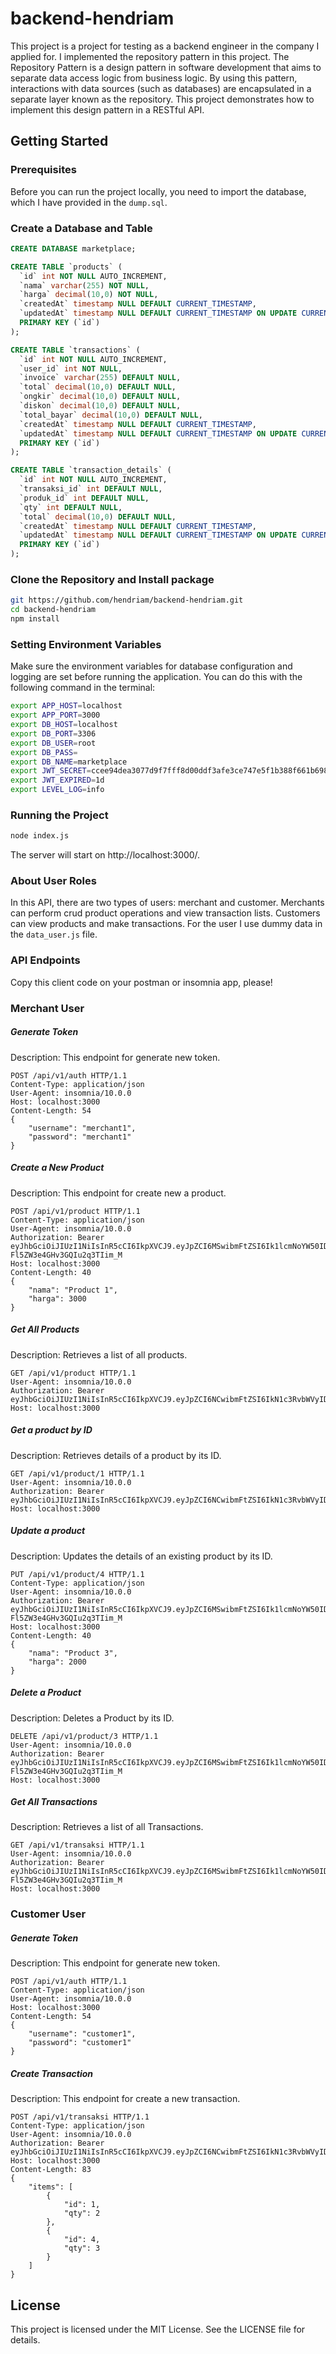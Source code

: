 # backend-hendriam

This project is a project for testing as a backend engineer in the company I applied for.
I implemented the repository pattern in this project. The Repository Pattern is a design pattern in software development that aims to separate data access logic from business logic. By using this pattern, interactions with data sources (such as databases) are encapsulated in a separate layer known as the repository. This project demonstrates how to implement this design pattern in a RESTful API.

## Getting Started

### Prerequisites

Before you can run the project locally, you need to import the database, which I have provided in the `dump.sql`.

### Create a Database and Table

```sql
CREATE DATABASE marketplace;
```

```sql
CREATE TABLE `products` (
  `id` int NOT NULL AUTO_INCREMENT,
  `nama` varchar(255) NOT NULL,
  `harga` decimal(10,0) NOT NULL,
  `createdAt` timestamp NULL DEFAULT CURRENT_TIMESTAMP,
  `updatedAt` timestamp NULL DEFAULT CURRENT_TIMESTAMP ON UPDATE CURRENT_TIMESTAMP,
  PRIMARY KEY (`id`)
);
```

```sql
CREATE TABLE `transactions` (
  `id` int NOT NULL AUTO_INCREMENT,
  `user_id` int NOT NULL,
  `invoice` varchar(255) DEFAULT NULL,
  `total` decimal(10,0) DEFAULT NULL,
  `ongkir` decimal(10,0) DEFAULT NULL,
  `diskon` decimal(10,0) DEFAULT NULL,
  `total_bayar` decimal(10,0) DEFAULT NULL,
  `createdAt` timestamp NULL DEFAULT CURRENT_TIMESTAMP,
  `updatedAt` timestamp NULL DEFAULT CURRENT_TIMESTAMP ON UPDATE CURRENT_TIMESTAMP,
  PRIMARY KEY (`id`)
);
```

```sql
CREATE TABLE `transaction_details` (
  `id` int NOT NULL AUTO_INCREMENT,
  `transaksi_id` int DEFAULT NULL,
  `produk_id` int DEFAULT NULL,
  `qty` int DEFAULT NULL,
  `total` decimal(10,0) DEFAULT NULL,
  `createdAt` timestamp NULL DEFAULT CURRENT_TIMESTAMP,
  `updatedAt` timestamp NULL DEFAULT CURRENT_TIMESTAMP ON UPDATE CURRENT_TIMESTAMP,
  PRIMARY KEY (`id`)
);
```

### Clone the Repository and Install package

```bash
git https://github.com/hendriam/backend-hendriam.git
cd backend-hendriam
npm install
```

### Setting Environment Variables

Make sure the environment variables for database configuration and logging are set before running the application. You can do this with the following command in the terminal:

```bash
export APP_HOST=localhost
export APP_PORT=3000
export DB_HOST=localhost
export DB_PORT=3306
export DB_USER=root
export DB_PASS=
export DB_NAME=marketplace
export JWT_SECRET=ccee94dea3077d9f7fff8d00ddf3afe3ce747e5f1b388f661b698cddeaca4e98
export JWT_EXPIRED=1d
export LEVEL_LOG=info
```

### Running the Project

```bash
node index.js
```

The server will start on http://localhost:3000/.

### About User Roles

In this API, there are two types of users: merchant and customer.
Merchants can perform crud product operations and view transaction lists.
Customers can view products and make transactions.
For the user I use dummy data in the `data_user.js` file.

### API Endpoints

Copy this client code on your postman or insomnia app, please!

### Merchant User

##### Generate Token

Description: This endpoint for generate new token.

```
POST /api/v1/auth HTTP/1.1
Content-Type: application/json
User-Agent: insomnia/10.0.0
Host: localhost:3000
Content-Length: 54
{
	"username": "merchant1",
	"password": "merchant1"
}
```

##### Create a New Product

Description: This endpoint for create new a product.

```
POST /api/v1/product HTTP/1.1
Content-Type: application/json
User-Agent: insomnia/10.0.0
Authorization: Bearer eyJhbGciOiJIUzI1NiIsInR5cCI6IkpXVCJ9.eyJpZCI6MSwibmFtZSI6Ik1lcmNoYW50IDEiLCJsZXZlbCI6Im1lcmNoYW50IiwiaWF0IjoxNzI5MTQxMjE2LCJleHAiOjE3MjkyMjc2MTZ9.UWRb_60oumeJgs_nf-Fl5ZW3e4GHv3GQIu2q3TIim_M
Host: localhost:3000
Content-Length: 40
{
	"nama": "Product 1",
	"harga": 3000
}
```

##### Get All Products

Description: Retrieves a list of all products.

```
GET /api/v1/product HTTP/1.1
User-Agent: insomnia/10.0.0
Authorization: Bearer eyJhbGciOiJIUzI1NiIsInR5cCI6IkpXVCJ9.eyJpZCI6NCwibmFtZSI6IkN1c3RvbWVyIDIiLCJsZXZlbCI6ImN1c3RvbWVyIiwiaWF0IjoxNzI5MTQ1OTYzLCJleHAiOjE3MjkyMzIzNjN9.nk0Vda9p8jTiaWNv63Wy2drjULTgFj7Guw0hwfoU3ic
Host: localhost:3000
```

##### Get a product by ID

Description: Retrieves details of a product by its ID.

```
GET /api/v1/product/1 HTTP/1.1
User-Agent: insomnia/10.0.0
Authorization: Bearer eyJhbGciOiJIUzI1NiIsInR5cCI6IkpXVCJ9.eyJpZCI6NCwibmFtZSI6IkN1c3RvbWVyIDIiLCJsZXZlbCI6ImN1c3RvbWVyIiwiaWF0IjoxNzI5MTQ1OTYzLCJleHAiOjE3MjkyMzIzNjN9.nk0Vda9p8jTiaWNv63Wy2drjULTgFj7Guw0hwfoU3ic
Host: localhost:3000
```

##### Update a product

Description: Updates the details of an existing product by its ID.

```
PUT /api/v1/product/4 HTTP/1.1
Content-Type: application/json
User-Agent: insomnia/10.0.0
Authorization: Bearer eyJhbGciOiJIUzI1NiIsInR5cCI6IkpXVCJ9.eyJpZCI6MSwibmFtZSI6Ik1lcmNoYW50IDEiLCJsZXZlbCI6Im1lcmNoYW50IiwiaWF0IjoxNzI5MTQxMjE2LCJleHAiOjE3MjkyMjc2MTZ9.UWRb_60oumeJgs_nf-Fl5ZW3e4GHv3GQIu2q3TIim_M
Host: localhost:3000
Content-Length: 40
{
	"nama": "Product 3",
	"harga": 2000
}
```

##### Delete a Product

Description: Deletes a Product by its ID.

```
DELETE /api/v1/product/3 HTTP/1.1
User-Agent: insomnia/10.0.0
Authorization: Bearer eyJhbGciOiJIUzI1NiIsInR5cCI6IkpXVCJ9.eyJpZCI6MSwibmFtZSI6Ik1lcmNoYW50IDEiLCJsZXZlbCI6Im1lcmNoYW50IiwiaWF0IjoxNzI5MTQxMjE2LCJleHAiOjE3MjkyMjc2MTZ9.UWRb_60oumeJgs_nf-Fl5ZW3e4GHv3GQIu2q3TIim_M
Host: localhost:3000
```

##### Get All Transactions

Description: Retrieves a list of all Transactions.

```
GET /api/v1/transaksi HTTP/1.1
User-Agent: insomnia/10.0.0
Authorization: Bearer eyJhbGciOiJIUzI1NiIsInR5cCI6IkpXVCJ9.eyJpZCI6MSwibmFtZSI6Ik1lcmNoYW50IDEiLCJsZXZlbCI6Im1lcmNoYW50IiwiaWF0IjoxNzI5MTQxMjE2LCJleHAiOjE3MjkyMjc2MTZ9.UWRb_60oumeJgs_nf-Fl5ZW3e4GHv3GQIu2q3TIim_M
Host: localhost:3000
```

### Customer User

##### Generate Token

Description: This endpoint for generate new token.

```
POST /api/v1/auth HTTP/1.1
Content-Type: application/json
User-Agent: insomnia/10.0.0
Host: localhost:3000
Content-Length: 54
{
	"username": "customer1",
	"password": "customer1"
}
```

##### Create Transaction

Description: This endpoint for create a new transaction.

```
POST /api/v1/transaksi HTTP/1.1
Content-Type: application/json
User-Agent: insomnia/10.0.0
Authorization: Bearer eyJhbGciOiJIUzI1NiIsInR5cCI6IkpXVCJ9.eyJpZCI6NCwibmFtZSI6IkN1c3RvbWVyIDIiLCJsZXZlbCI6ImN1c3RvbWVyIiwiaWF0IjoxNzI5MTQ1OTYzLCJleHAiOjE3MjkyMzIzNjN9.nk0Vda9p8jTiaWNv63Wy2drjULTgFj7Guw0hwfoU3ic
Host: localhost:3000
Content-Length: 83
{
	"items": [
		{
			"id": 1,
			"qty": 2
		},
		{
			"id": 4,
			"qty": 3
		}
	]
}
```

## License

This project is licensed under the MIT License. See the LICENSE file for details.
